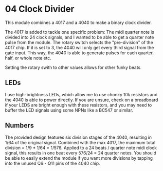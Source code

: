 # 04 Clock Divider

This module combines a 4017 and a 4040 to make a binary clock divider.

The 4017 is added to tackle one specific problem: The midi quarter note is divided into 
24 clock signals, and I wanted to be able to get a quarter note pulse from the module.
The rotary switch selects the "pre-division" of the 4017 chip. If it is set to 3, the 4040 will only get every third signal from the gate input.
This way, the 4040 is able to generate pulses for each quarter, half, or whole note etc. 

Setting the rotary swith to other values allows for other funky beats.

## LEDs
I use high-brightness LEDs, which allow me to use chonky 10k resistors and the 4040 is able to power directly.
If you are unsure, check on a breadboard if your LEDS are bright enough with these resistors, and you may need to buffer the LED signals using some NPNs like a BC547 or similar.

## Numbers
The provided design features six division stages of the 4040, resulting in 1/64 of the original signal. 
Combined with the max 4017, the maximum total division = 1/9 * 1/64 = 1/576. 
Applied to a 24 beats / quarter note midi clock signal, this results in one beat every 576/24 = 24 quarter notes.
You should be able to easily extend the module if you want more divisions by tapping into the unused Q6 - Q11 pins of the 4040 chip.
